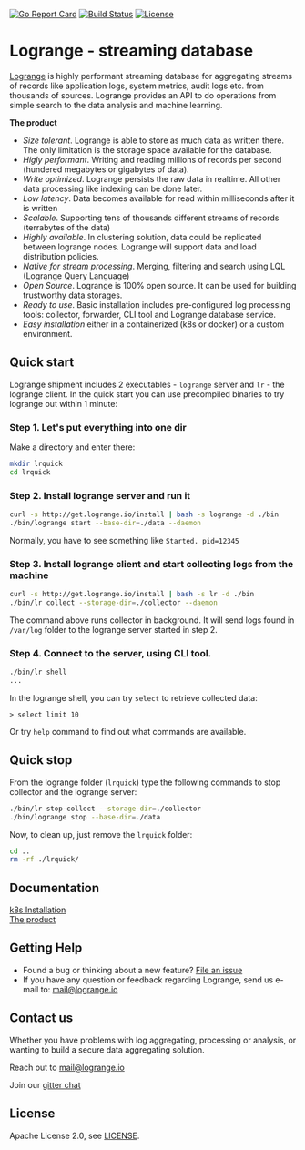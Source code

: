 [![Go Report Card](https://goreportcard.com/badge/logrange/logrange)](https://goreportcard.com/report/logrange/logrange) [![Build Status](https://travis-ci.org/logrange/logrange.svg?branch=master)](https://travis-ci.org/logrange/logrange) [![License](https://img.shields.io/badge/License-Apache%202.0-blue.svg)](https://github.com/logrange/logrange/blob/master/LICENSE)

# Logrange - streaming database 
[Logrange](https://www.logrange.io) is highly performant streaming database for aggregating streams of records like application logs, system metrics, audit logs etc. from thousands of sources. Logrange  provides an API to do operations from simple search to the data analysis and machine learning.

__The product__
* _Size tolerant_. Logrange is able to store as much data as written there. The only limitation is the storage space available for the database.
* _Higly performant_. Writing and reading millions of records per second (hundered megabytes or gigabytes of data).
* _Write optimized_. Logrange persists the raw data in realtime. All other data processing like indexing can be done later.
* _Low latency_. Data becomes available for read within milliseconds after it is written
* _Scalable_. Supporting tens of thousands different streams of records (terrabytes of the data)
* _Highly available_. In clustering solution, data could be replicated between logrange nodes. Logrange will support data and load distribution policies. 
* _Native for stream processing_. Merging, filtering and search using LQL (Logrange Query Language)
* _Open Source_. Logrange is 100% open source. It can be used for building trustworthy data storages.
* _Ready to use_. Basic installation includes pre-configured log processing tools: collector, forwarder, CLI tool and Logrange database service. 
* _Easy installation_ either in a containerized (k8s or docker) or a custom environment.

## Quick start
Logrange shipment includes 2 executables - `logrange` server and `lr` - the logrange client. In the quick start you can use precompiled binaries to try logrange out within 1 minute: 

### Step 1. Let's put everything into one dir
Make a directory and enter there:
```bash
mkdir lrquick
cd lrquick
```

### Step 2. Install logrange server and run it
```bash
curl -s http://get.logrange.io/install | bash -s logrange -d ./bin
./bin/logrange start --base-dir=./data --daemon
```
Normally, you have to see something like `Started. pid=12345`

### Step 3. Install logrange client and start collecting logs from the machine
```bash
curl -s http://get.logrange.io/install | bash -s lr -d ./bin
./bin/lr collect --storage-dir=./collector --daemon
```
The command above runs collector in background. It will send logs found in `/var/log` folder to the logrange server started in step 2.

### Step 4. Connect to the server, using CLI tool.
```bash
./bin/lr shell
...
```

In the logrange shell, you can try `select` to retrieve collected data: 
```
> select limit 10
```
Or try `help` command to find out what commands are available.

## Quick stop 
From the logrange folder (`lrquick`) type the following commands to stop collector and the logrange server:
```bash
./bin/lr stop-collect --storage-dir=./collector
./bin/logrange stop --base-dir=./data
```

Now, to clean up, just remove the `lrquick` folder:
```bash
cd ..
rm -rf ./lrquick/
```


## Documentation 
[k8s Installation](https://github.com/logrange/k8s)<br/>
[The product](https://logrange.io/docs)

## Getting Help
- Found a bug or thinking about a new feature? [File an issue](https://github.com/logrange/logrange/issues/new)
- If you have any question or feedback regarding Logrange, send us e-mail to: mail@logrange.io

## Contact us
Whether you have problems with log aggregating, processing or analysis, or wanting to build a secure data aggregating solution.
 
Reach out to mail@logrange.io

Join our [gitter chat](https://gitter.im/logrange/community)

## License
Apache License 2.0, see [LICENSE](LICENSE).


